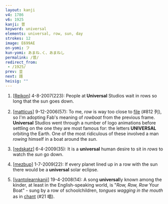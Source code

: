 ```yaml
---
layout: kanji
v4: 1786
v6: 1925
kanji: 普
keyword: universal
elements: universal, row, sun, day
strokes: 12
image: E699AE
on-yomi: フ
kun-yomi: あまね.く、あまねし
permalink: /普/
redirect_from:
 - /1925/
prev: 並
next: 譜
heisig: ""
---
```


1) [<a href="http://kanji.koohii.com/profile/Reikon">Reikon</a>] 4-8-2007(223): People at<strong> Universal</strong> Studios wait in rows so long that the sun goes down.

2) [<a href="http://kanji.koohii.com/profile/matticus">matticus</a>] 9-12-2006(57): To me, <em>row</em> is way too close to <a href="../v4/812.html">file</a> (#812 列), so I&#039;m adopting Fab&#039;s meaning of <em>rowboat</em> from the previous frame.<strong> Universal</strong> Studios went through a number of logo animations before settling on the one they are most famous for: the letters<strong> UNIVERSAL</strong> orbiting the Earth. One of the most ridiculous of these involved a man <em>rowing</em> himself in a boat around the <em>sun</em>.

3) [<a href="http://kanji.koohii.com/profile/redskatz">redskatz</a>] 6-4-2009(35): It is a <strong>universal</strong> human desire to sit in <em>rows</em> to watch the <em>sun</em> go down.

4) [<a href="http://kanji.koohii.com/profile/mezbup">mezbup</a>] 1-7-2009(22): If every planet lined up in a row with the sun there would be a<strong> universal</strong> solar eclipse.

5) [<a href="http://kanji.koohii.com/profile/ivantolearnkanji">ivantolearnkanji</a>] 19-4-2008(14): A song<strong> universal</strong>ly known among the kinder, at least in the English-speaking world, is &quot;<em>Row, Row, Row</em> Your Boat&quot; - sung by a row of schoolchildren, <em>tongues wagging in the mouth</em> as in <a href="../v4/21.html">chant</a> (#21 唱).

